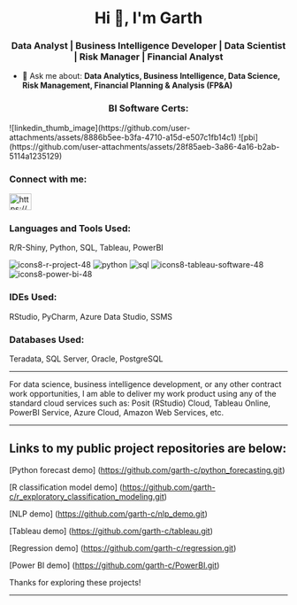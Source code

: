 <h1 align="center">Hi 👋, I'm Garth</h1>
<h3 align="center">Data Analyst | Business Intelligence Developer | Data Scientist | Risk Manager | Financial Analyst </h3>


- 💬 Ask me about: **Data Analytics, Business Intelligence, Data Science, Risk Management, Financial Planning & Analysis (FP&A)**
<h3 align="center">BI Software Certs:</h3>
![linkedin_thumb_image](https://github.com/user-attachments/assets/8886b5ee-b3fa-4710-a15d-e507c1fb14c1)
![pbi](https://github.com/user-attachments/assets/28f85aeb-3a86-4a16-b2ab-5114a1235129)

<h3 align="left">Connect with me:</h3>
<p align="left">
<a href="https://linkedin.com/in/https://www.linkedin.com/in/garthcumpston" target="blank"><img align="center" src="https://raw.githubusercontent.com/rahuldkjain/github-profile-readme-generator/master/src/images/icons/Social/linked-in-alt.svg" alt="https://www.linkedin.com/in/garthcumpston" height="30" width="40" /></a>
</p>

<h3 align="left">Languages and Tools Used:</h3>
R/R-Shiny, Python, SQL, Tableau, PowerBI


![icons8-r-project-48](https://github.com/garth-c/garth-c/assets/138831938/a4dcbeee-6125-4292-890f-3fe6a2675ddb)
![python](https://github.com/garth-c/garth-c/assets/138831938/01b4701d-ceb3-48cf-b424-0eda05082fc8)
![sql](https://github.com/garth-c/garth-c/assets/138831938/fc8d573c-0f44-4bfc-94d5-09e99970eb52)
![icons8-tableau-software-48](https://github.com/garth-c/garth-c/assets/138831938/1df6b26d-c670-4f4a-9237-530ffacb409f)
![icons8-power-bi-48](https://github.com/garth-c/garth-c/assets/138831938/7871d1f9-4b05-46f3-b56d-944afe1be7fd)


<h3 align="left">IDEs Used:</h3>
RStudio, PyCharm, Azure Data Studio, SSMS

<h3 align="left">Databases Used:</h3>
Teradata, SQL Server, Oracle, PostgreSQL

-------------------------------------------------------------------------

For data science, business intelligence development, or any other contract work opportunities, I am able to deliver my work product using any of the standard cloud services such as: Posit (RStudio) Cloud, Tableau Online, PowerBI Service, Azure Cloud, Amazon Web Services, etc.

---------------------------------------------------------------------------------

## Links to my public project repositories are below:

[Python forecast demo] (https://github.com/garth-c/python_forecasting.git)

[R classification model demo] (https://github.com/garth-c/r_exploratory_classification_modeling.git)

[NLP demo] (https://github.com/garth-c/nlp_demo.git)

[Tableau demo] (https://github.com/garth-c/tableau.git)

[Regression demo] (https://github.com/garth-c/regression.git)

[Power BI demo] (https://github.com/garth-c/PowerBI.git)


Thanks for exploring these projects!

---------------------------------------------------------------------------------
